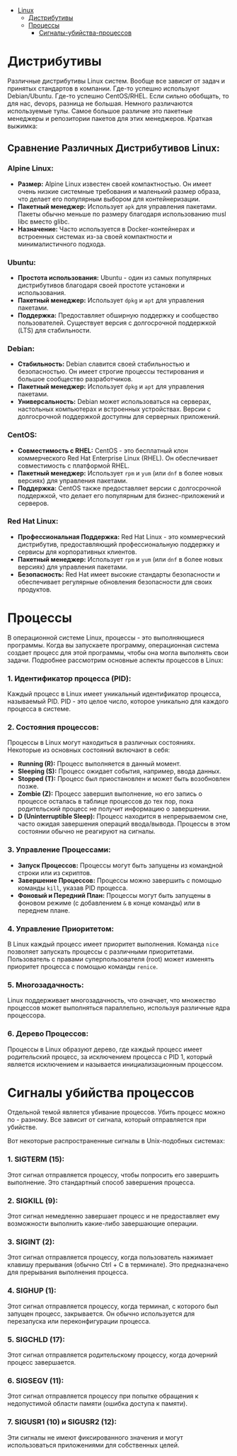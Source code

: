 
- [Linux](#linux)
  - [Дистрибутивы](#Дистрибутивы)
  - [Процессы](#Процессы)
    - [Сигналы-убийства-процессов](#Сигналы-убийства-процессов)

# Дистрибутивы

Различные дистрибутивы Linux систем. Вообще все зависит от задач и принятых стандартов в компании. Где-то успешно используют Debian/Ubuntu. Где-то успешно CentOS/RHEL.
Если сильно обобщать, то для нас, devops, разница не большая. 
Немного различаются используемые тулы. Самое большое различие это пакетные менеджеры и репозитории пакетов для этих менеджеров.
Краткая выжимка:

## **Сравнение Различных Дистрибутивов Linux:**

### **Alpine Linux:**
- **Размер:** Alpine Linux известен своей компактностью. Он имеет очень низкие системные требования и маленький размер образа, что делает его популярным выбором для контейнеризации.
- **Пакетный менеджер:** Использует `apk` для управления пакетами. Пакеты обычно меньше по размеру благодаря использованию musl libc вместо glibc.
- **Назначение:** Часто используется в Docker-контейнерах и встроенных системах из-за своей компактности и минималистичного подхода.

### **Ubuntu:**
- **Простота использования:** Ubuntu - один из самых популярных дистрибутивов благодаря своей простоте установки и использования.
- **Пакетный менеджер:** Использует `dpkg` и `apt` для управления пакетами.
- **Поддержка:** Предоставляет обширную поддержку и сообщество пользователей. Существует версия с долгосрочной поддержкой (LTS) для стабильности.

### **Debian:**
- **Стабильность:** Debian славится своей стабильностью и безопасностью. Он имеет строгие процессы тестирования и большое сообщество разработчиков.
- **Пакетный менеджер:** Использует `dpkg` и `apt` для управления пакетами.
- **Универсальность:** Debian может использоваться на серверах, настольных компьютерах и встроенных устройствах. Версии с долгосрочной поддержкой доступны для серверных приложений.

### **CentOS:**
- **Совместимость с RHEL:** CentOS - это бесплатный клон коммерческого Red Hat Enterprise Linux (RHEL). Он обеспечивает совместимость с платформой RHEL.
- **Пакетный менеджер:** Использует `rpm` и `yum` (или `dnf` в более новых версиях) для управления пакетами.
- **Поддержка:** CentOS также предоставляет версии с долгосрочной поддержкой, что делает его популярным для бизнес-приложений и серверов.

### **Red Hat Linux:**
- **Профессиональная Поддержка:** Red Hat Linux - это коммерческий дистрибутив, предоставляющий профессиональную поддержку и сервисы для корпоративных клиентов.
- **Пакетный менеджер:** Использует `rpm` и `yum` (или `dnf` в более новых версиях) для управления пакетами.
- **Безопасность:** Red Hat имеет высокие стандарты безопасности и обеспечивает регулярные обновления безопасности для своих продуктов.

# Процессы

В операционной системе Linux, процессы - это выполняющиеся программы. Когда вы запускаете программу, операционная система создает процесс для этой программы, чтобы она могла выполнять свои задачи. Подробнее рассмотрим основные аспекты процессов в Linux:

### 1. **Идентификатор процесса (PID):**
Каждый процесс в Linux имеет уникальный идентификатор процесса, называемый PID. PID - это целое число, которое уникально для каждого процесса в системе.

### 2. **Состояния процессов:**
Процессы в Linux могут находиться в различных состояниях. Некоторые из основных состояний включают в себя:
   - **Running (R):** Процесс выполняется в данный момент.
   - **Sleeping (S):** Процесс ожидает события, например, ввода данных.
   - **Stopped (T):** Процесс был приостановлен и может быть возобновлен позже.
   - **Zombie (Z):** Процесс завершил выполнение, но его запись о процессе осталась в таблице процессов до тех пор, пока родительский процесс не получит информацию о завершении.
   - **D (Uninterruptible Sleep):** Процесс находится в непрерываемом сне, часто ожидая завершения операций ввода/вывода. Процессы в этом состоянии обычно не реагируют на сигналы.

### 3. **Управление Процессами:**
   - **Запуск Процессов:** Процессы могут быть запущены из командной строки или из скриптов.
   - **Завершение Процессов:** Процессы можно завершить с помощью команды `kill`, указав PID процесса.
   - **Фоновый и Передний План:** Процессы могут быть запущены в фоновом режиме (с добавлением `&` в конце команды) или в переднем плане.

### 4. **Управление Приоритетом:**
В Linux каждый процесс имеет приоритет выполнения. Команда `nice` позволяет запускать процессы с различными приоритетами. Пользователь с правами суперпользователя (root) может изменять приоритет процесса с помощью команды `renice`.

### 5. **Многозадачность:**
Linux поддерживает многозадачность, что означает, что множество процессов может выполняться параллельно, используя различные ядра процессора.

### 6. **Дерево Процессов:**
Процессы в Linux образуют дерево, где каждый процесс имеет родительский процесс, за исключением процесса с PID 1, который является исключением и называется инициализационным процессом.

# Сигналы убийства процессов

Отдельной темой является убивание процессов. Убить процесс можно по - разному. Все зависит от сигнала, который отправляется при убийстве.

Вот некоторые распространенные сигналы в Unix-подобных системах:

### 1. **SIGTERM (15):**
Этот сигнал отправляется процессу, чтобы попросить его завершить выполнение. Это стандартный способ завершения процесса.

### 2. **SIGKILL (9):**
Этот сигнал немедленно завершает процесс и не предоставляет ему возможности выполнить какие-либо завершающие операции.

### 3. **SIGINT (2):**
Этот сигнал отправляется процессу, когда пользователь нажимает клавишу прерывания (обычно Ctrl + C в терминале). Это предназначено для прерывания выполнения процесса.

### 4. **SIGHUP (1):**
Этот сигнал отправляется процессу, когда терминал, с которого был запущен процесс, закрывается. Он обычно используется для перезапуска или переконфигурации процесса.

### 5. **SIGCHLD (17):**
Этот сигнал отправляется родительскому процессу, когда дочерний процесс завершается.

### 6. **SIGSEGV (11):**
Этот сигнал отправляется процессу при попытке обращения к недопустимой области памяти (ошибка доступа к памяти).

### 7. **SIGUSR1 (10) и SIGUSR2 (12):**
Эти сигналы не имеют фиксированного значения и могут использоваться приложениями для собственных целей.